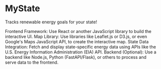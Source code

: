 # MyState
Tracks renewable energy goals for your state!


Frontend Framework: Use React or another JavaScript library to build the interactive UI.
Map Library: Use libraries like Leaflet.js or D3.js, or even Google's Maps JavaScript API, to create the interactive map.
State Data Integration: Fetch and display state-specific energy data using APIs like the U.S. Energy Information Administration (EIA) API.
Backend (Optional): Use a backend like Node.js, Python (FastAPI/Flask), or others to process and serve data to the frontend.
